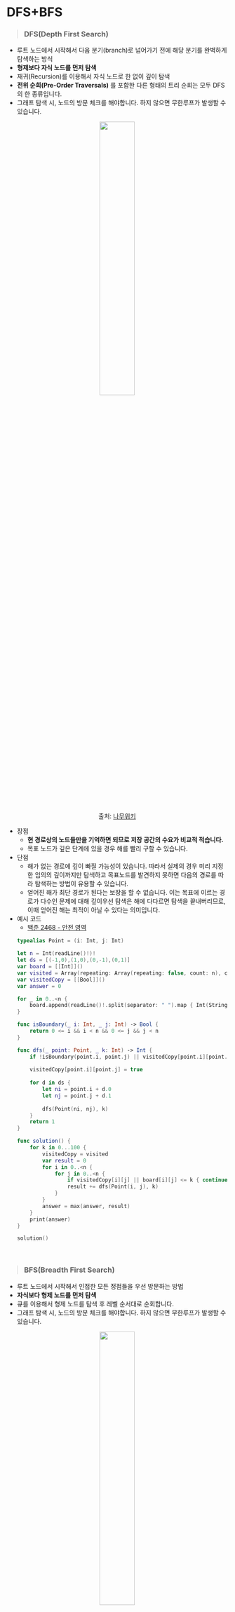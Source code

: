 # DFS+BFS

> ### DFS(Depth First Search)
- 루트 노드에서 시작해서 다음 분기(branch)로 넘어가기 전에 해당 분기를 완벽하게 탐색하는 방식
- **형제보다 자식 노드를 먼저 탐색**
- 재귀(Recursion)를 이용해서 자식 노드로 한 없이 깊이 탐색
- **전위 순회(Pre-Order Traversals)** 를 포함한 다른 형태의 트리 순회는 모두 DFS의 한 종류입니다.
- 그래프 탐색 시, 노드의 방문 체크를 해야합니다. 하지 않으면 무한루프가 발생할 수 있습니다.

<p align=center>
<img src="https://user-images.githubusercontent.com/68800789/162682513-00969ede-c667-4598-a94b-fac8d8cd9f77.gif" width=40%>
</p>

<p align=center>
출처: <a href="https://namu.wiki/w/%EB%84%88%EB%B9%84%20%EC%9A%B0%EC%84%A0%20%ED%83%90%EC%83%89">나무위키</a>
</p>

- 장점
    - **현 경로상의 노드들만을 기억하면 되므로 저장 공간의 수요가 비교적 적습니다.**
    - 목표 노드가 깊은 단계에 있을 경우 해를 빨리 구할 수 있습니다.
- 단점
    - 해가 없는 경로에 깊이 빠질 가능성이 있습니다. 따라서 실제의 경우 미리 지정한 임의의 깊이까지만 탐색하고 목표노드를 발견하지 못하면 다음의 경로를 따라 탐색하는 방법이 유용할 수 있습니다.
    - 얻어진 해가 최단 경로가 된다는 보장을 할 수 없습니다. 이는 목표에 이르는 경로가 다수인 문제에 대해 깊이우선 탐색은 해에 다다르면 탐색을 끝내버리므로, 이때 얻어진 해는 최적이 아닐 수 있다는 의미입니다.
- 예시 코드
    - [백준 2468 - 안전 영역](https://www.acmicpc.net/problem/2468)
    ```swift
    typealias Point = (i: Int, j: Int)

    let n = Int(readLine()!)!
    let ds = [(-1,0),(1,0),(0,-1),(0,1)]
    var board = [[Int]]()
    var visited = Array(repeating: Array(repeating: false, count: n), count: n)
    var visitedCopy = [[Bool]]()
    var answer = 0

    for _ in 0..<n {
        board.append(readLine()!.split(separator: " ").map { Int(String($0))! })
    }

    func isBoundary(_ i: Int, _ j: Int) -> Bool {
        return 0 <= i && i < n && 0 <= j && j < n
    }

    func dfs(_ point: Point, _ k: Int) -> Int {
        if !isBoundary(point.i, point.j) || visitedCopy[point.i][point.j] || board[point.i][point.j] <= k { return 1 }
        
        visitedCopy[point.i][point.j] = true
        
        for d in ds {
            let ni = point.i + d.0
            let nj = point.j + d.1
            
            dfs(Point(ni, nj), k)
        }
        return 1
    }

    func solution() {
        for k in 0...100 {
            visitedCopy = visited
            var result = 0
            for i in 0..<n {
                for j in 0..<n {
                    if visitedCopy[i][j] || board[i][j] <= k { continue }
                    result += dfs(Point(i, j), k)
                }
            }
            answer = max(answer, result)
        }
        print(answer)
    }

    solution()
    ```

<br>

> ### BFS(Breadth First Search)
- 루트 노드에서 시작해서 인접한 모든 정점들을 우선 방문하는 방법
- **자식보다 형제 노드를 먼저 탐색**
- 큐를 이용해서 형제 노드를 탐색 후 레벨 순서대로 순회합니다.
- 그래프 탐색 시, 노드의 방문 체크를 해야합니다. 하지 않으면 무한루프가 발생할 수 있습니다.

<p align=center>
<img src="https://user-images.githubusercontent.com/68800789/162682511-993d05c2-8084-4d7e-8e65-a21965f2e22e.gif" width=40%>
</p>

<p align=center>
출처: <a href="https://namu.wiki/w/%EB%84%88%EB%B9%84%20%EC%9A%B0%EC%84%A0%20%ED%83%90%EC%83%89">나무위키</a>

- 장점
    - **출발노드에서 목표 노드까지의 최단 길이 경로를 보장합니다.**
- 단점
    - 경로가 매우 길 경우에는 탐색 가지가 급격히 증가함에 따라 보다 많은 기억 공간을 필요로 하게 됩니다.
    - 해가 존재하지 않는다면 유한 그래프(finite graph)의 경우에는 모든 그래프를 탐색한 후에 실패로 끝납니다.
    - 무한 그래프(infinite graph)의 경우에는 결코 해를 찾지도 못하고, 끝내지도 못할 수 있습니다.
- 예시 코드
    - [백준 4963 - 섬의 개수](https://www.acmicpc.net/problem/4963)
    ```swift
    typealias Point = (i: Int, j: Int)

    let ds = [(-1,0),(1,0),(0,-1),(0,1),(-1,-1),(-1,1),(1,1),(1,-1)]
    var n = 0, m = 0
    var board = [[Int]]()
    var visited = [[Bool]]()
    var answer = ""

    func isBoundary(_ point: Point) -> Bool {
        return 0 <= point.i && point.i < n && 0 <= point.j && point.j < m
    }

    func bfs(_ point: Point) -> Int {
        var q = [point]
        
        while !q.isEmpty {
            let point = q.removeLast()
            visited[point.i][point.j] = true
            
            for d in ds {
                let ni = point.i + d.0
                let nj = point.j + d.1
                
                if !isBoundary(Point(ni, nj)) || board[ni][nj] == 0 || visited[ni][nj] { continue }
                q.append(Point(ni, nj))
            }
        }
        return 1
    }

    func solution() {
        while true {
            let input = readLine()!.split(separator: " ").map { Int(String($0))! }
            m = input[0]
            n = input[1]
            
            if n == 0 && m == 0 { break }
            
            board = [[Int]]()
            visited = Array(repeating: Array(repeating: false, count: m), count: n)
            var result = 0
            
            for _ in 0..<n {
                board.append(readLine()!.split(separator: " ").map { Int(String($0))! })
            }
            
            for i in 0..<n {
                for j in 0..<m {
                    if visited[i][j] || board[i][j] == 0 { continue }
                    result += bfs(Point(i, j))
                }
            }
            answer += "\(result)\n"
        }
        print(answer)
    }

    solution()
    ```

<br>

> ### 시간복잡도
- N: 노드, E: 간선
- 인접 리스트: O(N + E)
- 인접 행렬: O(N^2)

<br>

> 참고 출처
- [gmlwjd9405](https://gmlwjd9405.github.io/2018/08/14/algorithm-dfs.html)
- [gmlwjd9405](https://gmlwjd9405.github.io/2018/08/15/algorithm-bfs.html)
- [devuna](https://devuna.tistory.com/32)
- 위키백과